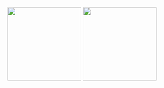 <img loading="lazy" height="170em" src="https://github-readme-stats-six-theta-16.vercel.app/api?username=amandaambrosiov&show_icons=true&theme=dracula&rank_icon=github&hide=issues">
<img loading="lazy" height="170em" src="https://github-readme-stats-six-theta-16.vercel.app/api/top-langs/?username=amandaambrosiov&theme=dracula&hide_progress=true">

